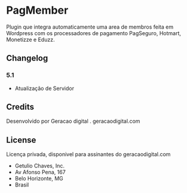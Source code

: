 # PagMember

Plugin que integra automaticamente uma area de membros feita em Wordpress com os processadores de pagamento PagSeguro, Hotmart, Monetizze e Eduzz.

## Changelog

### 5.1
* Atualização de Servidor


## Credits
Desenvolvido por Geracao digital . geracaodigital.com

## License
Licença privada, disponivel para assinantes do geracaodigital.com

* Getulio Chaves, Inc.
* Av Afonso Pena, 167
* Belo Horizonte, MG
* Brasil
